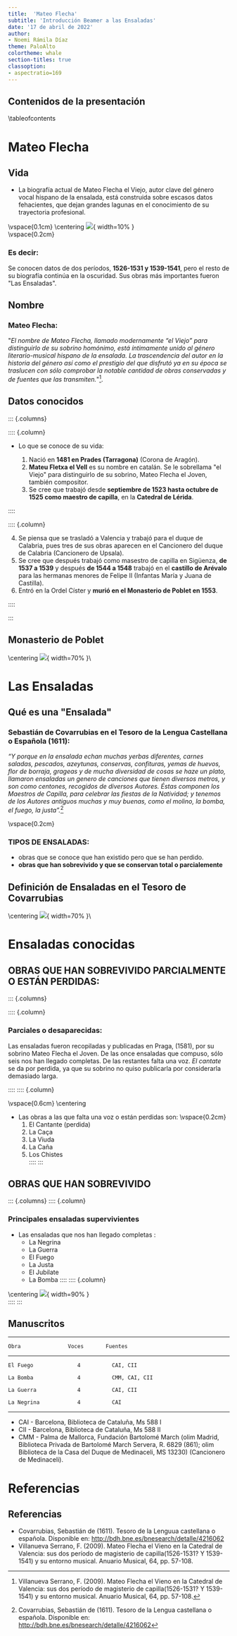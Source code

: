 ```yaml
---
title:  'Mateo Flecha'
subtitle: 'Introducción Beamer a las Ensaladas'
date: '17 de abril de 2022'
author:
- Noemi Rámila Díaz
theme: PaloAlto
colortheme: whale
section-titles: true
classoption:
- aspectratio=169
---
```

## Contenidos de la presentación

\tableofcontents

# Mateo Flecha

## Vida


-  La biografía actual de Mateo Flecha el Viejo, autor clave del género vocal hispano de la ensalada, está construida sobre escasos datos fehacientes, que dejan grandes lagunas en el conocimiento de su trayectoria profesional.

\vspace{0.1cm}
\centering
![](manuscrito.png){ width=10% }\
\vspace{0.2cm}

### Es decir:

Se conocen datos de dos períodos, **1526-1531 y 1539-1541**, pero el resto de su biografía continúa en la oscuridad. Sus obras más importantes fueron "Las Ensaladas". 



## Nombre

### Mateo Flecha:

"_El nombre de Mateo Flecha, llamado modernamente “el Viejo” para distinguirlo de su sobrino
homónimo, está íntimamente unido al género literario-musical hispano de la ensalada. La trascendencia
del autor en la historia del género así como el prestigio del que disfrutó ya en su época se traslucen con
sólo comprobar la notable cantidad de obras conservadas y de fuentes que las transmiten._"[^1].


[^1]: Villanueva Serrano, F. (2009). Mateo Flecha el Vieno en la Catedral de Valencia: sus dos período de magisterio de capilla(1526-1531? Y
1539-1541) y su entorno musical. Anuario Musical, 64, pp. 57-108.

## Datos conocidos

::: {.columns}

:::: {.column}

- Lo que se conoce de su vida:

	1. Nació en **1481 en Prades (Tarragona)** (Corona de Aragón). 
	2. **Mateu Fletxa el Vell** es su nombre en catalán. Se le sobrellama "el Viejo" para distinguirlo de su sobrino, Mateo Flecha el Joven, también compositor.
	3. Se cree que trabajó desde **septiembre de 1523 hasta octubre de 1525 como maestro de capilla**, en la **Catedral de Lérida**.
	

::::


:::: {.column}

  4. Se piensa que se trasladó a Valencia y trabajó para el duque de Calabria, pues tres de sus obras aparecen en el Cancionero del duque de Calabria (Cancionero de Upsala).
  5. Se cree que después trabajó como masestro de capilla en Sigüenza, **de 1537 a 1539** y después **de 1544 a 1548** trabajó en el **castillo de Arévalo** para las hermanas menores de Felipe II (Infantas María y Juana de Castilla).
  6. Entró en la Ordel Císter y **murió en el Monasterio de Poblet en 1553**.

::::

:::

## Monasterio de Poblet

\centering
![](calafellvalo.png){ width=70% }\

# Las Ensaladas

## Qué es una "Ensalada"


### Sebastián de Covarrubias en el Tesoro de la Lengua Castellana o Española (1611):
_“Y porque en la ensalada echan muchas yerbas diferentes, carnes saladas, pescados, azeytunas, conservas, confituras, yemas de huevos, flor de borraja, grageas y de mucha diversidad de cosas se haze un plato, llamaron ensaladas un genero de canciones que tienen diversos metros, y son como centones, recogidos de diversos Autores.
Éstas componen los Maestros de Capilla, para celebrar las fiestas de la Natividad; y tenemos de los Autores antiguos muchas y muy buenas, como el molino, la bomba, el fuego, la justa”._[^2]

[^2]: Covarrubias, Sebastián de (1611). Tesoro de la Lengua castellana o española. Disponible en: <http://bdh.bne.es/bnesearch/detalle/4216062>

\vspace{0.2cm}

### TIPOS DE ENSALADAS:
- obras que se conoce que han existido pero que se han perdido.
- **obras que han sobrevivido y que se conservan total o parcialemente**

## Definición de Ensaladas en el Tesoro de Covarrubias

\centering
![](ensaladasTesoro.png){ width=70% }\

# Ensaladas conocidas

## OBRAS QUE HAN SOBREVIVIDO PARCIALMENTE O ESTÁN PERDIDAS:

::: {.columns}

:::: {.column}

### Parciales o desaparecidas:

Las ensaladas fueron recopiladas y publicadas en Praga, (1581), por su sobrino Mateo Flecha el Joven. De las once ensaladas que compuso, sólo seis nos han llegado completas. De las restantes falta una voz. *El cantate* se da por perdida, ya que su sobrino no quiso publicarla por considerarla demasiado larga.

::::
:::: {.column}

\vspace{0.6cm}
\centering

- Las obras a las que falta una voz o están perdidas son:
\vspace{0.2cm}
 	1. El Cantante (perdida)
 	2. La Caça
 	3. La Viuda
 	4. La Caña
 	5. Los Chistes	 
::::
:::

## OBRAS QUE HAN SOBREVIVIDO


::: {.columns}
:::: {.column}
### Principales ensaladas supervivientes

- Las ensaladas que nos han llegado completas :
	- La Negrina
	- La Guerra
	- El Fuego
	- La Justa
	- El Jubilate
	- La Bomba
::::
:::: {.column}

\centering
![](negrina.png){ width=90% }\
::::
:::

## Manuscritos


------------------------------------------------------------------
    Obra               Voces       Fuentes         
----------------     ---------    ------------------------
    El Fuego              4          CAI, CII

    La Bomba              4          CMM, CAI, CII

    La Guerra             4          CAI, CII

    La Negrina            4          CAI
------------------------------------------------------------------
 
- CAI - Barcelona, Biblioteca de Cataluña, Ms 588 I
- CII - Barcelona, Biblioteca de Cataluña, Ms 588 II
- CMM - Palma de Mallorca, Fundación Bartolomé March (olim Madrid, Biblioteca Privada de Bartolomé March Servera, R. 6829 (861); olim Biblioteca de la Casa del Duque de Medinaceli, MS 13230) (Cancionero de Medinaceli).

# Referencias
## Referencias

- Covarrubias, Sebastián de (1611). Tesoro de la Lenguua castellana o española. Disponible en: <http://bdh.bne.es/bnesearch/detalle/4216062>
- Villanueva Serrano, F. (2009). Mateo Flecha el Vieno en la Catedral de Valencia: sus dos período de magisterio de capilla(1526-1531? Y 1539-1541) y su entorno musical. Anuario Musical, 64, pp. 57-108.